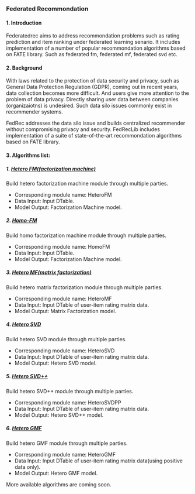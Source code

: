 ### Federated Recommondation

#### 1. Introduction

Federatedrec aims to address recommondation problems such as rating prediction and item ranking under federated learning senario. It includes implementation of a number of popular recommondation algorithms based on FATE library. Such as federated fm, federated mf, federated svd etc.

#### 2. Background

With laws related to the protection of data security and privacy, such as General Data Protection Regulation (GDPR), coming out in recent years, data collection becomes more difficult. And users give more attention to the problem of data privacy. Directly sharing user data between companies (organizaiotns) is undesired. Such data silo issues commonly exist in recommender systems.

FedRec addresses the data silo issue and builds centralized recommender without compromising privacy and security. FedRecLib includes implementation of a suite of state-of-the-art recommondation algorithms based on FATE library.

#### 3. Algorithms list:

##### 1. [Hetero FM(factorization machine)](./factorization_machine/README.md)
Build hetero factorization machine module through multiple parties.

- Corresponding module name: HeteroFM
- Data Input: Input DTable.
- Model Output: Factorization Machine model.

##### 2. [Homo-FM](./factorization_machine/README.md)
Build homo factorization machine module through multiple parties.

- Corresponding module name: HomoFM
- Data Input: Input DTable.
- Model Output: Factorization Machine model.

##### 3. [Hetero MF(matrix factorization)](./matrix_factorization/README.md)
Build hetero matrix factorization module through multiple parties.

- Corresponding module name: HeteroMF
- Data Input: Input DTable of user-item rating matrix data.
- Model Output: Matrix Factorization model.


##### 4. [Hetero SVD](./svd/README.md)
Build hetero SVD module through multiple parties.

- Corresponding module name: HeteroSVD
- Data Input: Input DTable of user-item rating matrix data.
- Model Output: Hetero SVD model.


##### 5. [Hetero SVD++](./svdpp/README.md)
Build hetero SVD++ module through multiple parties.

- Corresponding module name: HeteroSVDPP
- Data Input: Input DTable of user-item rating matrix data.
- Model Output: Hetero SVD++ model.

##### 6. [Hetero GMF](./general_mf/README.md)
Build hetero GMF module through multiple parties.

- Corresponding module name: HeteroGMF
- Data Input: Input DTable of user-item rating matrix data(using positive data only).
- Model Output: Hetero GMF model.

More available algorithms are coming soon.
